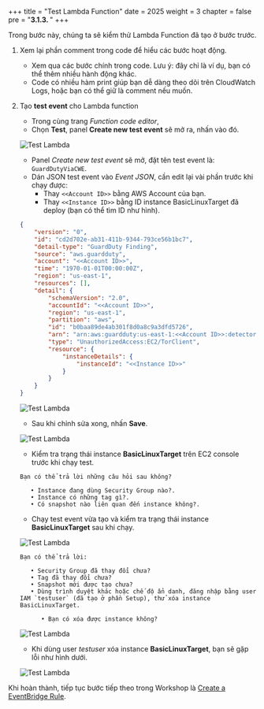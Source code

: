 +++
title = "Test Lambda Function"
date = 2025
weight = 3
chapter = false
pre = "<b>3.1.3. </b>"
+++

<!-- #### Test Lambda Function: -->

Trong bước này, chúng ta sẽ kiểm thử Lambda Function đã tạo ở bước trước.

1. Xem lại phần comment trong code để hiểu các bước hoạt động.

   - Xem qua các bước chính trong code. Lưu ý: đây chỉ là ví dụ, bạn có thể thêm nhiều hành động khác.
   - Code có nhiều hàm print giúp bạn dễ dàng theo dõi trên CloudWatch Logs, hoặc bạn có thể giữ là comment nếu muốn.

2. Tạo **test event** cho Lambda function

   - Trong cùng trang _Function code editor_,  
   - Chọn **Test**, panel **Create new test event** sẽ mở ra, nhấn vào đó.

   ![Test Lambda](../../../../images/3/3.1/3.1.3/Create_test_event.png?width=90pc)

   - Panel _Create new test event_ sẽ mở, đặt tên test event là: `GuardDutyViaCWE`.
   - Dán JSON test event vào _Event JSON_, cần edit lại vài phần trước khi chạy được:
     - Thay `<<Account ID>>` bằng AWS Account của bạn.
     - Thay `<<Instance ID>>` bằng ID instance BasicLinuxTarget đã deploy (bạn có thể tìm ID như hình).

    ```json
    {
        "version": "0",
        "id": "cd2d702e-ab31-411b-9344-793ce56b1bc7",
        "detail-type": "GuardDuty Finding",
        "source": "aws.guardduty",
        "account": "<<Account ID>>",
        "time": "1970-01-01T00:00:00Z",
        "region": "us-east-1",
        "resources": [],
        "detail": {
            "schemaVersion": "2.0",
            "accountId": "<<Account ID>>",
            "region": "us-east-1",
            "partition": "aws",
            "id": "b0baa89de4ab301f8d0a8c9a3dfd5726",
            "arn": "arn:aws:guardduty:us-east-1:<<Account ID>>:detector/feb3c048238f682b8902532ec100b3fb/finding/b0baa89de4ab301f8d0a8c9a3dfd5726",
            "type": "UnauthorizedAccess:EC2/TorClient",
            "resource": {
                "instanceDetails": {
                    "instanceId": "<<Instance ID>>"
                }
            }
        }
    }
    ```

   ![Test Lambda](../../../../images/3/3.1/3.1.3/Create_test_event_InstanceID.png?width=90pc)

   - Sau khi chỉnh sửa xong, nhấn **Save**.

   ![Test Lambda](../../../../images/3/3.1/3.1.3/Create_test_event_modification.png?width=90pc)

   - Kiểm tra trạng thái instance **BasicLinuxTarget** trên EC2 console trước khi chạy test.
  
   ```
   Bạn có thể trả lời những câu hỏi sau không?

      • Instance đang dùng Security Group nào?.
      • Instance có những tag gì?.
      • Có snapshot nào liên quan đến instance không?.
   ```
   
   - Chạy test event vừa tạo và kiểm tra trạng thái instance **BasicLinuxTarget** sau khi chạy.

   ![Test Lambda](../../../../images/3/3.1/3.1.3/Test_event.png?width=90pc)

   ```
   Bạn có thể trả lời:

      • Security Group đã thay đổi chưa?
      • Tag đã thay đổi chưa?
      • Snapshot mới được tạo chưa?
      • Dùng trình duyệt khác hoặc chế độ ẩn danh, đăng nhập bằng user IAM `testuser` (đã tạo ở phần Setup), thử xóa instance BasicLinuxTarget.

         • Bạn có xóa được instance không?
   ```

   ![Test Lambda](../../../../images/3/3.1/3.1.3/testuser_signin.png?width=90pc)

   - Khi dùng user _testuser_ xóa instance **BasicLinuxTarget**, bạn sẽ gặp lỗi như hình dưới.

   ![Test Lambda](../../../../images/3/3.1/3.1.3/testuser_delete.png?width=90pc)

Khi hoàn thành, tiếp tục bước tiếp theo trong Workshop là [Create a EventBridge Rule](../3.1.4-Create-EventBridge-Rule).
